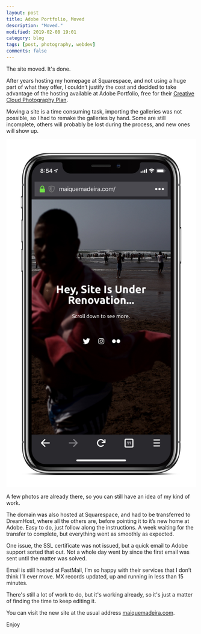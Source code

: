 ```yaml
---
layout: post
title: Adobe Portfolio, Moved
description: "Moved."
modified: 2019-02-08 19:01
category: blog
tags: [post, photography, webdev]
comments: false
---
```


The site moved. It's done. 

After years hosting my homepage at Squarespace, and not using a huge part of what they offer, I couldn’t justify the cost and decided to take advantage of the hosting available at Adobe Portfolio, free for their [Creative Cloud Photography Plan](https://www.adobe.com/pt/creativecloud/photography.html).  


Moving a site is a time consuming task, importing the galleries was not possible, so I had to remake the galleries by hand. Some are still incomplete, others will probably be lost during the process, and new ones will show up. 

![](https://raw.githubusercontent.com/maique/xanatoNet/master/docs/images/iphone-ssl.jpg)

A few photos are already there, so you can still have an idea of my kind of work. 

The domain was also hosted at Squarespace, and had to be transferred to DreamHost, where all the others are, before pointing it to it’s new home at Adobe. Easy to do, just follow along the instructions. A week waiting for the transfer to complete, but everything went as smoothly as expected. 

One issue, the SSL certificate was not issued, but a quick email to Adobe support sorted that out.
Not a whole day went by since the first email was sent until the matter was solved. 

Email is still hosted at FastMail, I’m so happy with their services that I don’t think I’ll ever move. MX records updated, up and running in less than 15 minutes. 

There's still a lot of work to do, but it's working already, so it's just a matter of finding the time to keep editing it.  

You can visit the new site at the usual address [maiquemadeira.com](https://maiquemadeira.com).

Enjoy